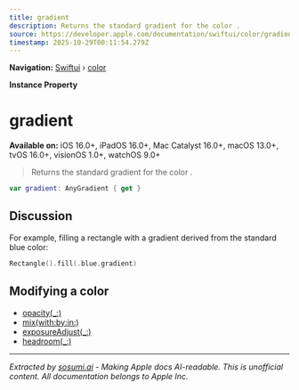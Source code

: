 ```yaml
---
title: gradient
description: Returns the standard gradient for the color .
source: https://developer.apple.com/documentation/swiftui/color/gradient
timestamp: 2025-10-29T00:11:54.279Z
---
```


**Navigation:** [Swiftui](/documentation/swiftui) › [color](/documentation/swiftui/color)

**Instance Property**

# gradient

**Available on:** iOS 16.0+, iPadOS 16.0+, Mac Catalyst 16.0+, macOS 13.0+, tvOS 16.0+, visionOS 1.0+, watchOS 9.0+

> Returns the standard gradient for the color .

```swift
var gradient: AnyGradient { get }
```

## Discussion

For example, filling a rectangle with a gradient derived from the standard blue color:

```swift
Rectangle().fill(.blue.gradient)
```

## Modifying a color

- [opacity(_:)](/documentation/swiftui/color/opacity(_:))
- [mix(with:by:in:)](/documentation/swiftui/color/mix(with:by:in:))
- [exposureAdjust(_:)](/documentation/swiftui/color/exposureadjust(_:))
- [headroom(_:)](/documentation/swiftui/color/headroom(_:))

---

*Extracted by [sosumi.ai](https://sosumi.ai) - Making Apple docs AI-readable.*
*This is unofficial content. All documentation belongs to Apple Inc.*

